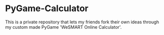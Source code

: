 # PyGame-Calculator
This is a private repository that lets my friends fork their own ideas through my custom made PyGame 'WeSMART Online Calculator'.
